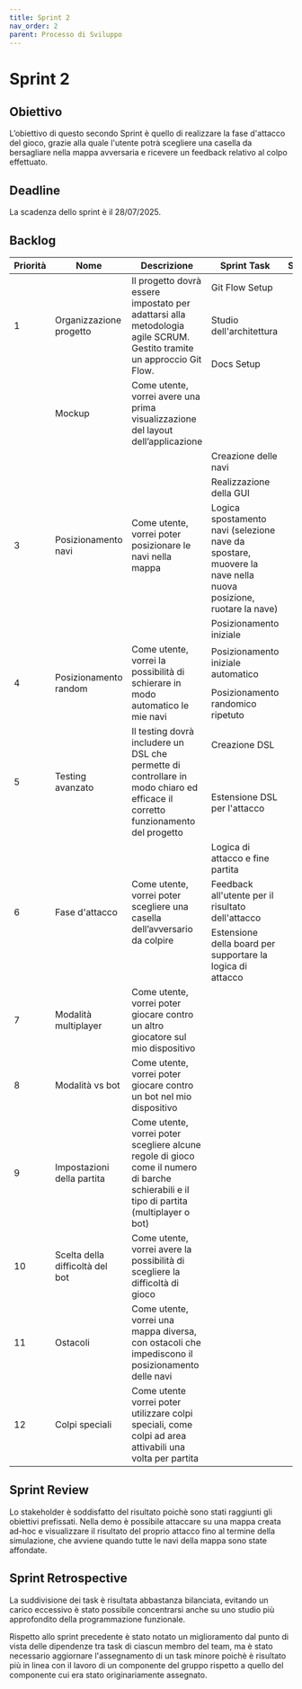 ```yaml
---
title: Sprint 2
nav_order: 2
parent: Processo di Sviluppo
---
```


# Sprint 2

## Obiettivo
L’obiettivo di questo secondo Sprint è quello di realizzare la fase d'attacco del gioco, grazie alla quale l'utente potrà scegliere 
una casella da bersagliare nella mappa avversaria e ricevere un feedback relativo al colpo effettuato.

## Deadline
La scadenza dello sprint è il 28/07/2025.

## Backlog
<table>
  <thead>
    <tr>
      <th>Priorità</th>
      <th>Nome</th>
      <th>Descrizione</th>
      <th>Sprint Task</th>
      <th>Stima</th>
      <th>Volontario</th>
    </tr>
  </thead>
  <tbody>
    <tr>
      <td rowspan="3">1</td>
      <td rowspan="3">Organizzazione progetto</td>
      <td rowspan="3">Il progetto dovrà essere impostato per adattarsi alla metodologia agile SCRUM. 
            Gestito tramite un approccio Git Flow.</td>
      <td>Git Flow Setup</td>
      <td></td>
      <td>Mirco</td>
    </tr>
    <tr>
      <td>Studio dell'architettura</td>
      <td></td>
      <td>Chiara</td>
    </tr>
    <tr>
      <td>Docs Setup</td>
      <td></td>
      <td>Mirco</td>
    </tr>
    <tr>
      <td></td>
      <td>Mockup</td>
      <td>Come utente, vorrei avere una prima visualizzazione del layout dell’applicazione</td>
      <td></td>
      <td></td>
      <td>Mirco</td>
    </tr>
    <tr>
      <td rowspan="5">3</td>
      <td rowspan="5">Posizionamento navi</td>
      <td rowspan="5">Come utente, vorrei poter posizionare le navi nella mappa</td>
    </tr>
    <tr>
      <td>Creazione delle navi</td>
      <td></td>
      <td>Chiara</td>
    </tr>
    <tr>
      <td>Realizzazione della GUI</td>
      <td></td>
      <td>Chiara</td>
    </tr>
    <tr>
      <td>Logica spostamento navi (selezione nave da spostare, 
        muovere la nave nella nuova posizione, 
        ruotare la nave)</td>
      <td></td>
      <td>Dilaver</td>
    </tr>
    <tr>
      <td>Posizionamento iniziale</td>
      <td></td>
      <td>Dilaver</td>
    </tr>
    <tr>
      <td rowspan="3">4</td>
      <td rowspan="3">Posizionamento random</td>
      <td rowspan="3">Come utente, vorrei la possibilità di schierare in modo automatico le mie navi</td>
    </tr>
    <tr>
      <td>Posizionamento iniziale automatico</td>
      <td></td>
      <td>Dilaver</td>
    </tr>
    <tr>
      <td>Posizionamento randomico ripetuto</td>
      <td></td>
      <td>Dilaver</td>
    </tr>
    <tr>
      <td rowspan="3">5</td>
      <td rowspan="3">Testing avanzato</td>
      <td rowspan="3">Il testing dovrà includere un DSL che permette di controllare 
        in modo chiaro ed efficace il corretto funzionamento del progetto</td>
    </tr>
    <tr>
      <td>Creazione DSL</td>
      <td></td>
      <td>Mirco</td>
    </tr>
    <tr>
      <td>Estensione DSL per l'attacco</td>
      <td></td>
      <td>Mirco</td>
    </tr>
    <tr>
      <td rowspan="4">6</td>
      <td rowspan="4">Fase d'attacco</td>
      <td rowspan="4">Come utente, vorrei poter scegliere una casella dell’avversario da colpire</td>
    </tr>
    <tr>
      <td>Logica di attacco e fine partita</td>
      <td></td>
      <td>Chiara</td>
    </tr>
    <tr>
      <td>Feedback all'utente per il risultato dell'attacco</td>
      <td></td>
      <td>Dilaver</td>
    </tr>
    <tr>
      <td>Estensione della board per supportare la logica di attacco</td>
      <td></td>
      <td>Mirco</td>
    </tr>
    <tr>
      <td>7</td>
      <td>Modalità multiplayer</td>
      <td>Come utente, vorrei poter giocare
            contro un altro giocatore sul mio dispositivo</td>
      <td></td>
      <td></td>
    </tr>
    <tr>
      <td>8</td>
      <td>Modalità vs bot</td>
      <td>Come utente, vorrei poter giocare contro un bot nel mio dispositivo</td>
      <td></td>
      <td></td>
    </tr>
    <tr>
      <td>9</td>
      <td>Impostazioni della partita</td>
      <td>Come utente, vorrei poter scegliere alcune regole di gioco come il numero di barche schierabili 
            e il tipo di partita (multiplayer o bot)</td>
      <td></td>
      <td></td>
    </tr>
    <tr>
      <td>10</td>
      <td>Scelta della difficoltà del bot</td>
      <td>Come utente, vorrei avere la possibilità di scegliere la difficoltà di gioco</td>
      <td></td>
      <td></td>
    </tr>
    <tr>
      <td>11</td>
      <td>Ostacoli</td>
      <td>Come utente, vorrei una mappa diversa, 
        con ostacoli che impediscono il posizionamento delle navi</td>
      <td></td>
      <td></td>
    </tr>
    <tr>
      <td>12</td>
      <td>Colpi speciali</td>
      <td>Come utente vorrei poter utilizzare colpi speciali, 
            come colpi ad area attivabili una volta per partita</td>
      <td></td>
      <td></td>
    </tr>
  </tbody>
</table>

## Sprint Review
Lo stakeholder è soddisfatto del risultato poichè sono stati raggiunti gli obiettivi prefissati. 
Nella demo è possibile attaccare su una mappa creata ad-hoc e visualizzare il risultato del proprio attacco fino al termine della simulazione, 
che avviene quando tutte le navi della mappa sono state affondate.


## Sprint Retrospective
La suddivisione dei task è risultata abbastanza bilanciata, evitando un carico eccessivo è stato possibile concentrarsi anche su uno studio più approfondito della programmazione funzionale.

Rispetto allo sprint precedente è stato notato un miglioramento dal punto di vista delle dipendenze tra task di ciascun membro del team,
ma è stato necessario aggiornare l'assegnamento di un task minore poichè è risultato più in linea con il lavoro di un componente del gruppo rispetto a quello del componente cui era stato originariamente assegnato.